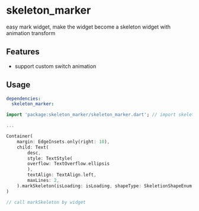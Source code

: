 <!-- 
This README describes the package. If you publish this package to pub.dev,
this README's contents appear on the landing page for your package.

For information about how to write a good package README, see the guide for
[writing package pages](https://dart.dev/guides/libraries/writing-package-pages). 

For general information about developing packages, see the Dart guide for
[creating packages](https://dart.dev/guides/libraries/create-library-packages)
and the Flutter guide for
[developing packages and plugins](https://flutter.dev/developing-packages). 
-->

# skeleton_marker

easy mark widget, make the widget become a skeleton widget with animation transform

## Features

* support custom switch animation

## Usage

```yaml
dependencies:
  skeleton_marker: 
```

```dart
import 'package:skeleton_marker/skeleton_marker.dart'; // import skeleton_marker lib

...

Container(
    margin: EdgeInsets.only(right: 10),
    child: Text(
        desc,
        style: TextStyle(
        overflow: TextOverflow.ellipsis
        ),
        textAlign: TextAlign.left,
        maxLines: 2,
    ).markSkeleton(isLoading: isLoading, shapeType: SkeletionShapeEnum.roundedRectangle)
)

// call markSkeleton by widget
```



